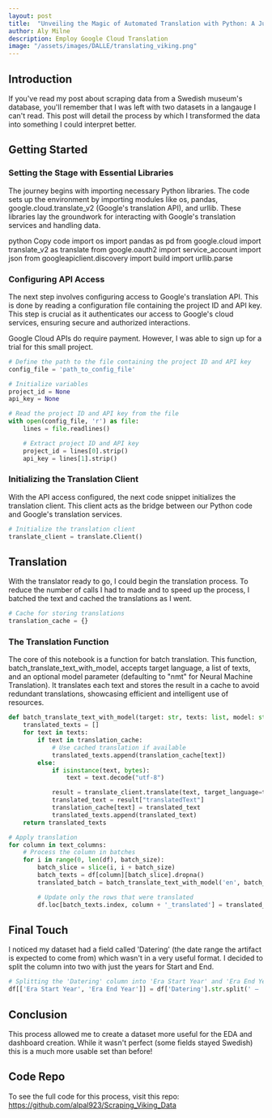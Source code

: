 ```yaml
---
layout: post
title:  "Unveiling the Magic of Automated Translation with Python: A Jupyter Notebook Guide Introduction"
author: Aly Milne
description: Employ Google Cloud Translation
image: "/assets/images/DALLE/translating_viking.png"
---
```


## Introduction

If you've read my post about scraping data from a Swedish museum's database, you'll remember that I was left with two datasets in a langauge I can't read. This post will detail the process by which I transformed the data into something I could interpret better.

## Getting Started
### Setting the Stage with Essential Libraries
The journey begins with importing necessary Python libraries. The code sets up the environment by importing modules like os, pandas, google.cloud.translate_v2 (Google's translation API), and urllib. These libraries lay the groundwork for interacting with Google's translation services and handling data.

python
Copy code
import os
import pandas as pd
from google.cloud import translate_v2 as translate
from google.oauth2 import service_account
import json
from googleapiclient.discovery import build
import urllib.parse

### Configuring API Access
The next step involves configuring access to Google's translation API. This is done by reading a configuration file containing the project ID and API key. This step is crucial as it authenticates our access to Google's cloud services, ensuring secure and authorized interactions.

Google Cloud APIs do require payment. However, I was able to sign up for a trial for this small project.

```python
# Define the path to the file containing the project ID and API key
config_file = 'path_to_config_file'

# Initialize variables
project_id = None
api_key = None

# Read the project ID and API key from the file
with open(config_file, 'r') as file:
    lines = file.readlines()

    # Extract project ID and API key
    project_id = lines[0].strip()
    api_key = lines[1].strip()
```

### Initializing the Translation Client
With the API access configured, the next code snippet initializes the translation client. This client acts as the bridge between our Python code and Google's translation services.

```python
# Initialize the translation client
translate_client = translate.Client()
```

## Translation
With the translator ready to go, I could begin the translation process. To reduce the number of calls I had to made and to speed up the process, I batched the text and cached the translations as I went.

```python
# Cache for storing translations
translation_cache = {}
```

### The Translation Function
The core of this notebook is a function for batch translation. This function, batch_translate_text_with_model, accepts target language, a list of texts, and an optional model parameter (defaulting to "nmt" for Neural Machine Translation). It translates each text and stores the result in a cache to avoid redundant translations, showcasing efficient and intelligent use of resources.


```python
def batch_translate_text_with_model(target: str, texts: list, model: str = "nmt") -> list:
    translated_texts = []
    for text in texts:
        if text in translation_cache:
            # Use cached translation if available
            translated_texts.append(translation_cache[text])
        else:
            if isinstance(text, bytes):
                text = text.decode("utf-8")

            result = translate_client.translate(text, target_language=target, model=model)
            translated_text = result["translatedText"]
            translation_cache[text] = translated_text
            translated_texts.append(translated_text)
    return translated_texts

# Apply translation
for column in text_columns:
    # Process the column in batches
    for i in range(0, len(df), batch_size):
        batch_slice = slice(i, i + batch_size)
        batch_texts = df[column][batch_slice].dropna()
        translated_batch = batch_translate_text_with_model('en', batch_texts.tolist())

        # Update only the rows that were translated
        df.loc[batch_texts.index, column + '_translated'] = translated_batch
```

## Final Touch
I noticed my dataset had a field called 'Datering' (the date range the artifact is expected to come from) which wasn't in a very useful format. I decided to split the column into two with just the years for Start and End.

```python
# Splitting the 'Datering' column into 'Era Start Year' and 'Era End Year'
df[['Era Start Year', 'Era End Year']] = df['Datering'].str.split(' – ', expand=True)
```

## Conclusion
This process allowed me to create a dataset more useful for the EDA and dashboard creation. While it wasn't perfect (some fields stayed Swedish) this is a much more usable set than before!

## Code Repo
To see the full code for this process, visit this repo:
https://github.com/alpal923/Scraping_Viking_Data